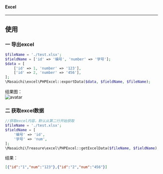 #### Excel

---
## 使用
### 一 导出excel
```php
$fileName = './test.xlsx';
$fieldName = ['id' => '编号', 'number' => '学号'];
$data = [
    ['id' => 1, 'number' => '123'],
    ['id' => 2, 'number' => '456'],
];
\Masaichi\excel\PHPExcel::exportData($data, $fieldName, $fileName);
```
结果图：  
![avatar](http://cdn.masaichi.top/%E5%BE%AE%E4%BF%A1%E6%88%AA%E5%9B%BE_20220812175709.png)

### 二 获取excel数据
```php
//获取excel内容，默认从第二行开始获取
$fileName = './test.xlsx';
$fieldName = [
    '编号' => 'id',
    '学号' => 'num',
];
\Masaichi\Treasure\excel\PHPExcel::getExcelData($fileName, $fieldName);
```
结果：
```json
[{"id":"1","num":"123"},{"id":"2","num":"456"}]
```